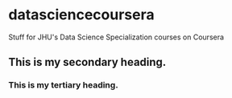 # datasciencecoursera
Stuff for JHU's Data Science Specialization courses on Coursera
## This is my secondary heading.
### This is my tertiary heading.

